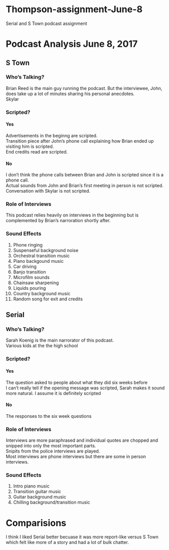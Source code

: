 # Thompson-assignment-June-8
Serial and S Town podcast assignment 

<!DOCTYPE html><html><head><meta charset="utf-8"></head><body>
<h1><a id="Podcast_Analysis_June_8_2017_0"></a>Podcast Analysis June 8, 2017</h1>
<h2><a id="S_Town_2"></a>S Town</h2>
<h3><a id="Whos_Talking_4"></a>Who’s Talking?</h3>
<p>Brian Reed is the main guy running the podcast. But the interviewee, John, does take up a lot of minutes sharing his personal anecdotes.<br>
Skylar</p>
<h3><a id="Scripted_8"></a>Scripted?</h3>
<h4><a id="Yes_10"></a>Yes</h4>
<p>Advertisements in the beginng are scripted.<br>
Transition piece after John’s phone call explaining how Brian ended up visiting him is scripted.<br>
End credits read are scripted.</p>
<h4><a id="No_16"></a>No</h4>
<p>I don’t think the phone calls between Brian and John is scripted since it is a phone call.<br>
Actual sounds from John and Brian’s first meeting in person is not scripted.<br>
Conversation with Skylar is not scripted.</p>
<h3><a id="Role_of_Interviews_22"></a>Role of Interviews</h3>
<p>This podcast relies heavily on interviews in the beginning but is complemented by Brian’s narroration shortly after.</p>
<h3><a id="Sound_Effects_26"></a>Sound Effects</h3>
<ol>
<li>Phone ringing</li>
<li>Suspenseful background noise</li>
<li>Orchestral transition music</li>
<li>Piano backgound music</li>
<li>Car driving</li>
<li>Banjo transition</li>
<li>Microfilm sounds</li>
<li>Chainsaw sharpening</li>
<li>Liquids pouring</li>
<li>Country background music</li>
<li>Random song for exit and credits</li>
</ol>
<h2><a id="Serial_41"></a>Serial</h2>
<h3><a id="Whos_Talking_43"></a>Who’s Talking?</h3>
<p>Sarah Koenig is the main narrorator of this podcast.<br>
Various kids at the the high school</p>
<h3><a id="Scripted_48"></a>Scripted?</h3>
<h4><a id="Yes_50"></a>Yes</h4>
<p>The question asked to people about what they did six weeks before<br>
I can’t really tell if the opening message was scripted, Sarah makes it sound more natural. I assume it is definitely scripted</p>
<h4><a id="No_54"></a>No</h4>
<p>The responses to the six week questions</p>
<h3><a id="Role_of_Interviews_58"></a>Role of Interviews</h3>
<p>Interviews are more paraphrased and individual quotes are chopped and snipped into only the most important parts.<br>
Snipits from the police interviews are played.<br>
Most interviews are phone interviews but there are some in person interviews.</p>
<h3><a id="Sound_Effects_64"></a>Sound Effects</h3>
<ol>
<li>Intro piano music</li>
<li>Transition guitar music</li>
<li>Guitar background music</li>
<li>Chilling background/transition music</li>
</ol>
<h1><a id="Comparisions_72"></a>Comparisions</h1>
<p>I think I liked Serial better becuase it was more report-like versus S Town which felt like more of a story and had a lot of bulk chatter.</p>

</body></html>
